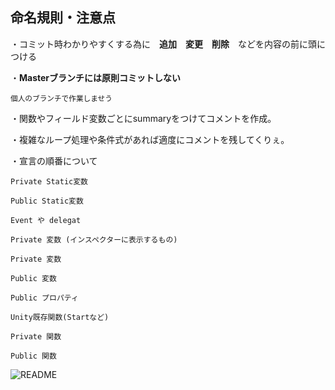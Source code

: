 ## 命名規則・注意点

・コミット時わかりやすくする為に　**追加**　**変更**　**削除**　などを内容の前に頭につける

・**Masterブランチには原則コミットしない**

<sub> 個人のブランチで作業しませう</sub>	

・関数やフィールド変数ごとにsummaryをつけてコメントを作成。

・複雑なループ処理や条件式があれば適度にコメントを残してくりぇ。

・宣言の順番について

    Private Static変数

    Public Static変数

    Event や delegat

    Private 変数 (インスペクターに表示するもの)

    Private 変数

    Public 変数

    Public プロパティ

    Unity既存関数(Startなど)

    Private 関数

    Public 関数

![README](https://user-images.githubusercontent.com/4126881/177043843-485f269e-3450-45ff-8b5a-1ce81ac3cf03.jpg)
